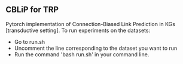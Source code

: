 ## CBLiP for TRP
Pytorch implementation of Connection-Biased Link Prediction in KGs [transductive setting].
To run experiments on the datasets:
- Go to run.sh
- Uncomment the line corresponding to the dataset you want to run
- Run the command 'bash run.sh' in your command line.

